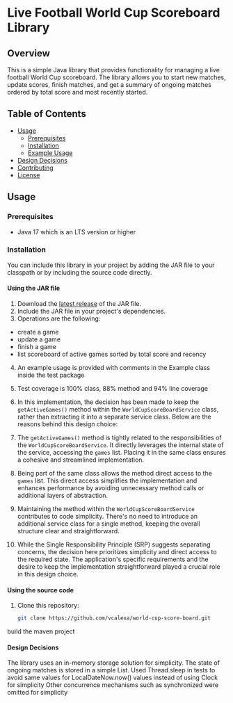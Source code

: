 # Live Football World Cup Scoreboard Library

## Overview

This is a simple Java library that provides functionality for managing a live football World Cup scoreboard. The library
allows you to start new matches, update scores, finish matches, and get a summary of ongoing matches ordered by total
score and most recently started.

## Table of Contents

- [Usage](#usage)
    - [Prerequisites](#prerequisites)
    - [Installation](#installation)
    - [Example Usage](#example-usage)
- [Design Decisions](#design-decisions)
- [Contributing](#contributing)
- [License](#license)

## Usage

### Prerequisites

- Java 17 which is an LTS version or higher

### Installation

You can include this library in your project by adding the JAR file to your classpath or by including the source code
directly.

#### Using the JAR file

1. Download the [latest release](#) of the JAR file.
2. Include the JAR file in your project's dependencies.
3. Operations are the following:

- create a game
- update a game
- finish a game
- list scoreboard of active games sorted by total score and recency

4. An example usage is provided with comments in the Example class inside the test package
5. Test coverage is 100% class, 88% method and 94% line coverage
6. In this implementation, the decision has been made to keep the `getActiveGames()` method within
   the `WorldCupScoreBoardService` class, rather than extracting it into a separate service class. Below are the reasons
   behind this design choice:

7. The `getActiveGames()` method is tightly related to the responsibilities of the `WorldCupScoreBoardService`. It
   directly leverages the internal state of the service, accessing the `games` list. Placing it in the same class
   ensures a cohesive and streamlined implementation.

8. Being part of the same class allows the method direct access to the `games` list. This direct access simplifies the
   implementation and enhances performance by avoiding unnecessary method calls or additional layers of abstraction.

9. Maintaining the method within the `WorldCupScoreBoardService` contributes to code simplicity. There's no need to
   introduce an additional service class for a single method, keeping the overall structure clear and straightforward.

10. While the Single Responsibility Principle (SRP) suggests separating concerns, the decision here prioritizes
    simplicity and direct access to the required state. The application's specific requirements and the desire to keep
    the implementation straightforward played a crucial role in this design choice.

#### Using the source code

1. Clone this repository:

   ```bash
   git clone https://github.com/vcalexa/world-cup-score-board.git

build the maven project

#### Design Decisions

The library uses an in-memory storage solution for simplicity. The state of ongoing matches is stored in a simple List.
Used Thread.sleep in tests to avoid same values for LocalDateNow.now() values
instead of using Clock for simplicity
Other concurrence mechanisms such as synchronized were omitted for simplicity 

